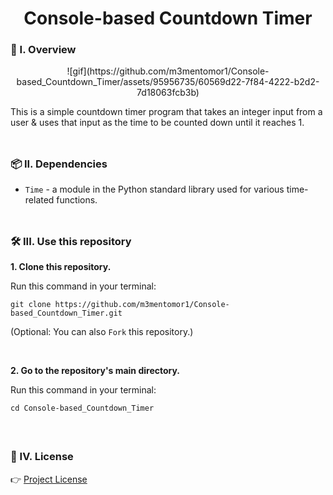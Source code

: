 <div align="center">
  <h1>Console-based Countdown Timer</h1>
</div>

### 🧐 I. Overview

<div align="center">
  ![gif](https://github.com/m3mentomor1/Console-based_Countdown_Timer/assets/95956735/60569d22-7f84-4222-b2d2-7d18063fcb3b)
</div>

This is a simple countdown timer program that takes an integer input from a user & uses that input as the time to be counted down until it reaches 1.
<br><br>
##

### 📦 II. Dependencies
- ```Time``` - a module in the Python standard library used for various time-related functions.
<br><br>
##

### 🛠️ III. Use this repository

**1. Clone this repository.**

   Run this command in your terminal: 
   ```
   git clone https://github.com/m3mentomor1/Console-based_Countdown_Timer.git
   ```
(Optional: You can also ```Fork``` this repository.)

<br>

**2. Go to the repository's main directory.**

   Run this command in your terminal: 
   ```
   cd Console-based_Countdown_Timer
   ```
<br>

##

### 📄 IV. License

👉 [Project License](https://github.com/m3mentomor1/Console-based_Countdown_Timer/blob/main/LICENSE)
